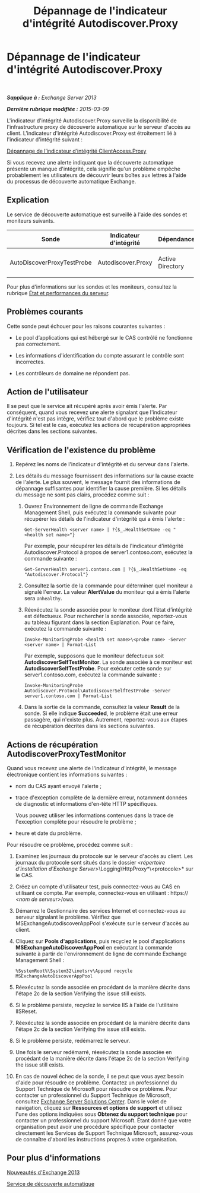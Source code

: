 ﻿---
title: Dépannage de l'indicateur d'intégrité Autodiscover.Proxy
TOCTitle: Dépannage de l'indicateur d'intégrité Autodiscover.Proxy
ms:assetid: b6a817cf-0b85-4620-adb7-cc3616c11268
ms:mtpsurl: https://technet.microsoft.com/fr-fr/library/ms.exch.scom.autodiscover.proxy(v=EXCHG.150)
ms:contentKeyID: 53276479
ms.date: 02/05/2016
mtps_version: v=EXCHG.150
ms.translationtype: HT
---

# Dépannage de l'indicateur d'intégrité Autodiscover.Proxy

 

_**Sapplique à :** Exchange Server 2013_

_**Dernière rubrique modifiée :** 2015-03-09_

L'indicateur d'intégrité Autodiscover.Proxy surveille la disponibilité de l'infrastructure proxy de découverte automatique sur le serveur d'accès au client. L'indicateur d'intégrité Autodiscover.Proxy est étroitement lié à l'indicateur d'intégrité suivant :

[Dépannage de l’indicateur d’intégrité ClientAccess.Proxy](troubleshooting-clientaccess-proxy-health-set.md)

Si vous recevez une alerte indiquant que la découverte automatique présente un manque d'intégrité, cela signifie qu'un problème empêche probablement les utilisateurs de découvrir leurs boîtes aux lettres à l'aide du processus de découverte automatique Exchange.

## Explication

Le service de découverte automatique est surveillé à l'aide des sondes et moniteurs suivants.


<table>
<colgroup>
<col style="width: 25%" />
<col style="width: 25%" />
<col style="width: 25%" />
<col style="width: 25%" />
</colgroup>
<thead>
<tr class="header">
<th>Sonde</th>
<th>Indicateur d'intégrité</th>
<th>Dépendances</th>
<th>Moniteurs associés</th>
</tr>
</thead>
<tbody>
<tr class="odd">
<td><p>AutoDiscoverProxyTestProbe</p></td>
<td><p>Autodiscover.Proxy</p></td>
<td><p>Active Directory</p></td>
<td><p>AutodiscoverProxyTestMonitor</p></td>
</tr>
</tbody>
</table>


Pour plus d'informations sur les sondes et les moniteurs, consultez la rubrique [État et performances du serveur](https://technet.microsoft.com/fr-fr/library/jj150551\(v=exchg.150\)).

## Problèmes courants

Cette sonde peut échouer pour les raisons courantes suivantes :

  - Le pool d’applications qui est hébergé sur le CAS contrôlé ne fonctionne pas correctement.

  - Les informations d'identification du compte assurant le contrôle sont incorrectes.

  - Les contrôleurs de domaine ne répondent pas.

## Action de l'utilisateur

Il se peut que le service ait récupéré après avoir émis l'alerte. Par conséquent, quand vous recevez une alerte signalant que l'indicateur d'intégrité n'est pas intègre, vérifiez tout d'abord que le problème existe toujours. Si tel est le cas, exécutez les actions de récupération appropriées décrites dans les sections suivantes.

## Vérification de l'existence du problème

1.  Repérez les noms de l'indicateur d'intégrité et du serveur dans l'alerte.

2.  Les détails du message fournissent des informations sur la cause exacte de l'alerte. Le plus souvent, le message fournit des informations de dépannage suffisantes pour identifier la cause première. Si les détails du message ne sont pas clairs, procédez comme suit :
    
    1.  Ouvrez Environnement de ligne de commande Exchange Management Shell, puis exécutez la commande suivante pour récupérer les détails de l'indicateur d'intégrité qui a émis l'alerte :
        
            Get-ServerHealth <server name> | ?{$_.HealthSetName -eq "<health set name>"}
        
        Par exemple, pour récupérer les détails de l'indicateur d'intégrité Autodiscover.Protocol à propos de server1.contoso.com, exécutez la commande suivante :
        
            Get-ServerHealth server1.contoso.com | ?{$_.HealthSetName -eq "Autodiscover.Protocol"}
    
    2.  Consultez la sortie de la commande pour déterminer quel moniteur a signalé l'erreur. La valeur **AlertValue** du moniteur qui a émis l'alerte sera `Unhealthy`.
    
    3.  Réexécutez la sonde associée pour le moniteur dont l’état d’intégrité est défectueux. Pour rechercher la sonde associée, reportez-vous au tableau figurant dans la section Explanation. Pour ce faire, exécutez la commande suivante :
        
            Invoke-MonitoringProbe <health set name>\<probe name> -Server <server name> | Format-List
        
        Par exemple, supposons que le moniteur défectueux soit **AutodiscoverSelfTestMonitor**. La sonde associée à ce moniteur est **AutodiscoverSelfTestProbe**. Pour exécuter cette sonde sur server1.contoso.com, exécutez la commande suivante :
        
            Invoke-MonitoringProbe Autodiscover.Protocol\AutodiscoverSelfTestProbe -Server server1.contoso.com | Format-List
    
    4.  Dans la sortie de la commande, consultez la valeur **Result** de la sonde. Si elle indique **Succeeded**, le problème était une erreur passagère, qui n'existe plus. Autrement, reportez-vous aux étapes de récupération décrites dans les sections suivantes.

## Actions de récupération AutodiscoverProxyTestMonitor

Quand vous recevez une alerte de l'indicateur d'intégrité, le message électronique contient les informations suivantes :

  - nom du CAS ayant envoyé l'alerte ;

  - trace d'exception complète de la dernière erreur, notamment données de diagnostic et informations d'en-tête HTTP spécifiques.
    
    Vous pouvez utiliser les informations contenues dans la trace de l'exception complète pour résoudre le problème ;

  - heure et date du problème.

Pour résoudre ce problème, procédez comme suit :

1.  Examinez les journaux du protocole sur le serveur d'accès au client. Les journaux du protocole sont situés dans le dossier *\<répertoire d'installation d'Exchange Server\>*\\Logging\\HttpProxy*\\\<protocole\>* sur le CAS.

2.  Créez un compte d'utilisateur test, puis connectez-vous au CAS en utilisant ce compte. Par exemple, connectez-vous en utilisant : https:// *\<nom de serveur\>*/owa.

3.  Démarrez le Gestionnaire des services Internet et connectez-vous au serveur signalant le problème. Vérifiez que MSExchangeAutodiscoverAppPool s'exécute sur le serveur d'accès au client.

4.  Cliquez sur **Pools d'applications**, puis recyclez le pool d'applications **MSExchangeAutoDiscoverAppPool** en exécutant la commande suivante à partir de l'environnement de ligne de commande Exchange Management Shell :
    
        %SystemRoot%\System32\inetsrv\Appcmd recycle MSExchangeAutoDiscoverAppPool

5.  Réexécutez la sonde associée en procédant de la manière décrite dans l'étape 2c de la section Verifying the issue still exists.

6.  Si le problème persiste, recyclez le service IIS à l'aide de l'utilitaire IISReset.

7.  Réexécutez la sonde associée en procédant de la manière décrite dans l'étape 2c de la section Verifying the issue still exists.

8.  Si le problème persiste, redémarrez le serveur.

9.  Une fois le serveur redémarré, réexécutez la sonde associée en procédant de la manière décrite dans l'étape 2c de la section Verifying the issue still exists.

10. En cas de nouvel échec de la sonde, il se peut que vous ayez besoin d'aide pour résoudre ce problème. Contactez un professionnel du Support Technique de Microsoft pour résoudre ce problème. Pour contacter un professionnel du Support Technique de Microsoft, consultez [Exchange Server Solutions Center](http://go.microsoft.com/fwlink/p/?linkid=180809). Dans le volet de navigation, cliquez sur **Ressources et options de support** et utilisez l'une des options indiquées sous **Obtenez du support technique** pour contacter un professionnel du support Microsoft. Étant donné que votre organisation peut avoir une procédure spécifique pour contacter directement les Services de Support Technique Microsoft, assurez-vous de connaître d'abord les instructions propres à votre organisation.

## Pour plus d'informations

[Nouveautés d'Exchange 2013](https://technet.microsoft.com/fr-fr/library/jj150540\(v=exchg.150\))

[Service de découverte automatique](https://technet.microsoft.com/fr-fr/library/bb124251\(v=exchg.150\))

